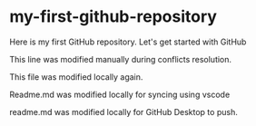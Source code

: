 # my-first-github-repository
Here is my first GitHub repository. Let's get started with GitHub

This line was modified manually during conflicts resolution.

This file was modified locally again.

Readme.md was modified locally for syncing using vscode

readme.md was modified locally for GitHub Desktop to push.